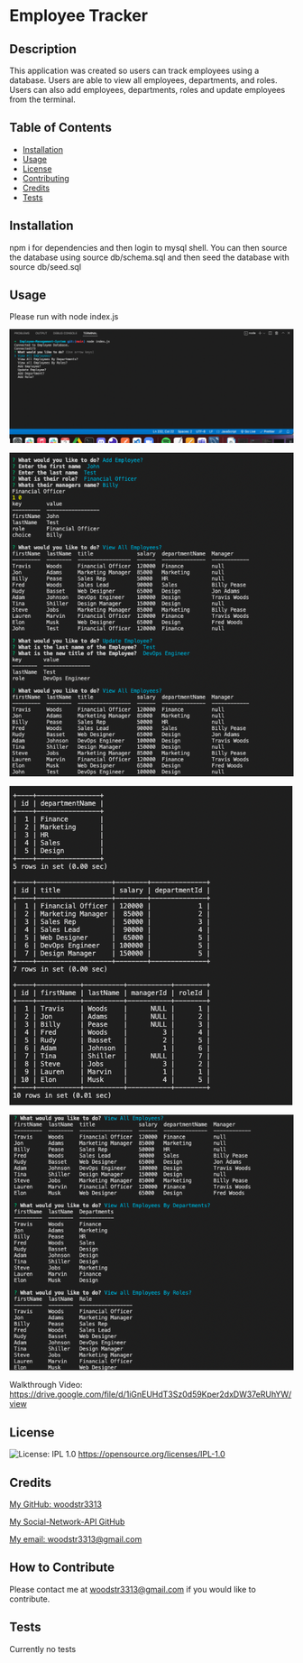 # Employee Tracker

## Description
  This application was created so users can track employees using a database. Users are able to view all employees, departments, and roles. Users can also add employees, departments, roles and update employees from the terminal. 

## Table of Contents 

- [Installation](#installation)
- [Usage](#usage)
- [License](#license)
- [Contributing](#repo)
- [Credits](#credits)
- [Tests](#test)

## Installation
  npm i for dependencies and then login to mysql shell. You can then source the database using source db/schema.sql and then seed the database with source db/seed.sql 

## Usage
  Please run with node index.js

  ![Question Prompt.](./assets/question%20prompt.png)

  ![Add and update employee.](./assets/addandupdateemployee.png)

  ![Source and seed databaase”.](./assets/Source%20Schema%20and%20Seed.png)

  ![View all Employees, Roles and Departments”.](./assets/View%20All%20Employees%20Departments%20and%20Roles.png)

  Walkthrough Video: https://drive.google.com/file/d/1iGnEUHdT3Sz0d59Kper2dxDW37eRUhYW/view


## License
![License: IPL 1.0](https://img.shields.io/badge/License-IPL_1.0-blue.svg)
https://opensource.org/licenses/IPL-1.0

## Credits

[My GitHub: woodstr3313](https://github.com/woodstr3313)

[My Social-Network-API GitHub](https://github.com/woodstr3313/Employee-Management-System)

[My email: woodstr3313@gmail.com](email:woodstr3313@gmail.com)

## How to Contribute
  Please contact me at woodstr3313@gmail.com if you would like to contribute.

## Tests
  Currently no tests
